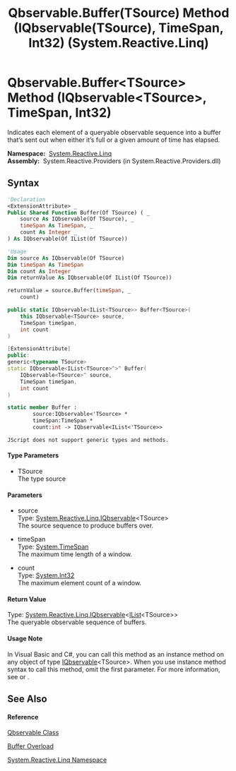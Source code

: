 ﻿---
title: Qbservable.Buffer(TSource) Method (IQbservable(TSource), TimeSpan, Int32) (System.Reactive.Linq)
TOCTitle: Buffer(TSource) Method (IQbservable(TSource), TimeSpan, Int32)
ms:assetid: M:System.Reactive.Linq.Qbservable.Buffer``1(System.Reactive.Linq.IQbservable{``0},System.TimeSpan,System.Int32)
ms:mtpsurl: https://msdn.microsoft.com/en-us/library/Hh229684(v=VS.103)
ms:contentKeyID: 36069355
ms.date: 06/28/2011
mtps_version: v=VS.103
dev_langs:
- vb
- csharp
- c++
- fsharp
- jscript
---

# Qbservable.Buffer\<TSource\> Method (IQbservable\<TSource\>, TimeSpan, Int32)

Indicates each element of a queryable observable sequence into a buffer that’s sent out when either it’s full or a given amount of time has elapsed.

**Namespace:**  [System.Reactive.Linq](hh211929\(v=vs.103\).md)  
**Assembly:**  System.Reactive.Providers (in System.Reactive.Providers.dll)

## Syntax

``` vb
'Declaration
<ExtensionAttribute> _
Public Shared Function Buffer(Of TSource) ( _
    source As IQbservable(Of TSource), _
    timeSpan As TimeSpan, _
    count As Integer _
) As IQbservable(Of IList(Of TSource))
```

``` vb
'Usage
Dim source As IQbservable(Of TSource)
Dim timeSpan As TimeSpan
Dim count As Integer
Dim returnValue As IQbservable(Of IList(Of TSource))

returnValue = source.Buffer(timeSpan, _
    count)
```

``` csharp
public static IQbservable<IList<TSource>> Buffer<TSource>(
    this IQbservable<TSource> source,
    TimeSpan timeSpan,
    int count
)
```

``` c++
[ExtensionAttribute]
public:
generic<typename TSource>
static IQbservable<IList<TSource>^>^ Buffer(
    IQbservable<TSource>^ source, 
    TimeSpan timeSpan, 
    int count
)
```

``` fsharp
static member Buffer : 
        source:IQbservable<'TSource> * 
        timeSpan:TimeSpan * 
        count:int -> IQbservable<IList<'TSource>> 
```

``` jscript
JScript does not support generic types and methods.
```

#### Type Parameters

  - TSource  
    The type source

#### Parameters

  - source  
    Type: [System.Reactive.Linq.IQbservable](hh229328\(v=vs.103\).md)\<TSource\>  
    The source sequence to produce buffers over.  

<!-- end list -->

  - timeSpan  
    Type: [System.TimeSpan](https://msdn.microsoft.com/en-us/library/269ew577)  
    The maximum time length of a window.  

<!-- end list -->

  - count  
    Type: [System.Int32](https://msdn.microsoft.com/en-us/library/td2s409d)  
    The maximum element count of a window.  

#### Return Value

Type: [System.Reactive.Linq.IQbservable](hh229328\(v=vs.103\).md)\<[IList](https://msdn.microsoft.com/en-us/library/5y536ey6)\<TSource\>\>  
The queryable observable sequence of buffers.  

#### Usage Note

In Visual Basic and C\#, you can call this method as an instance method on any object of type [IQbservable](hh229328\(v=vs.103\).md)\<TSource\>. When you use instance method syntax to call this method, omit the first parameter. For more information, see [](https://msdn.microsoft.com/en-us/library/Bb384936) or [](https://msdn.microsoft.com/en-us/library/Bb383977).

## See Also

#### Reference

[Qbservable Class](hh211693\(v=vs.103\).md)

[Buffer Overload](hh211908\(v=vs.103\).md)

[System.Reactive.Linq Namespace](hh211929\(v=vs.103\).md)

